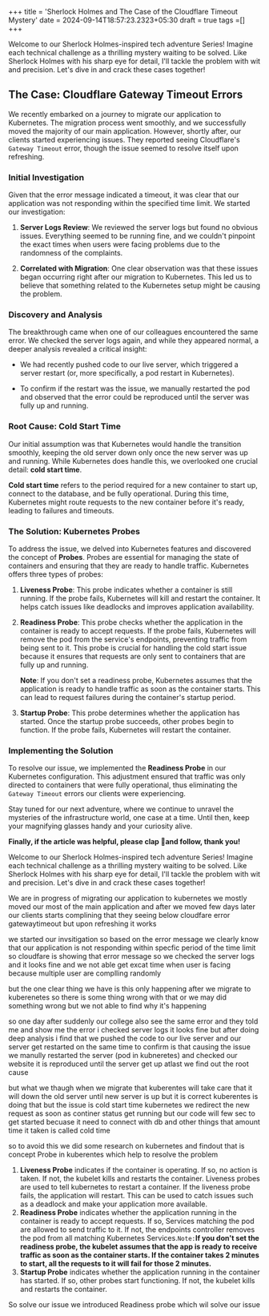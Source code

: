 +++
title = 'Sherlock Holmes and The Case of the Cloudflare Timeout Mystery'
date = 2024-09-14T18:57:23.2323+05:30
draft = true
tags =[]
+++ 

Welcome to our Sherlock Holmes-inspired tech adventure Series! Imagine each technical challenge as a thrilling mystery waiting to be solved. Like Sherlock Holmes with his sharp eye for detail, I'll tackle the problem with wit and precision. Let's dive in and crack these cases together!

## The Case: Cloudflare Gateway Timeout Errors

We recently embarked on a journey to migrate our application to Kubernetes. The migration process went smoothly, and we successfully moved the majority of our main application. However, shortly after, our clients started experiencing issues. They reported seeing Cloudflare's `Gateway Timeout` error, though the issue seemed to resolve itself upon refreshing.

### Initial Investigation

Given that the error message indicated a timeout, it was clear that our application was not responding within the specified time limit. We started our investigation:

1. **Server Logs Review**: We reviewed the server logs but found no obvious issues. Everything seemed to be running fine, and we couldn't pinpoint the exact times when users were facing problems due to the randomness of the complaints.

2. **Correlated with Migration**: One clear observation was that these issues began occurring right after our migration to Kubernetes. This led us to believe that something related to the Kubernetes setup might be causing the problem.

### Discovery and Analysis

The breakthrough came when one of our colleagues encountered the same error. We checked the server logs again, and while they appeared normal, a deeper analysis revealed a critical insight:

- We had recently pushed code to our live server, which triggered a server restart (or, more specifically, a pod restart in Kubernetes).

- To confirm if the restart was the issue, we manually restarted the pod and observed that the error could be reproduced until the server was fully up and running.

### Root Cause: Cold Start Time

Our initial assumption was that Kubernetes would handle the transition smoothly, keeping the old server down only once the new server was up and running. While Kubernetes does handle this, we overlooked one crucial detail: **cold start time**.

**Cold start time** refers to the period required for a new container to start up, connect to the database, and be fully operational. During this time, Kubernetes might route requests to the new container before it's ready, leading to failures and timeouts.

### The Solution: Kubernetes Probes

To address the issue, we delved into Kubernetes features and discovered the concept of **Probes**. Probes are essential for managing the state of containers and ensuring that they are ready to handle traffic. Kubernetes offers three types of probes:

1. **Liveness Probe**: This probe indicates whether a container is still running. If the probe fails, Kubernetes will kill and restart the container. It helps catch issues like deadlocks and improves application availability.

2. **Readiness Probe**: This probe checks whether the application in the container is ready to accept requests. If the probe fails, Kubernetes will remove the pod from the service's endpoints, preventing traffic from being sent to it. This probe is crucial for handling the cold start issue because it ensures that requests are only sent to containers that are fully up and running.

    **Note**: If you don't set a readiness probe, Kubernetes assumes that the application is ready to handle traffic as soon as the container starts. This can lead to request failures during the container's startup period.

3. **Startup Probe**: This probe determines whether the application has started. Once the startup probe succeeds, other probes begin to function. If the probe fails, Kubernetes will restart the container.

### Implementing the Solution

To resolve our issue, we implemented the **Readiness Probe** in our Kubernetes configuration. This adjustment ensured that traffic was only directed to containers that were fully operational, thus eliminating the `Gateway Timeout` errors our clients were experiencing.

Stay tuned for our next adventure, where we continue to unravel the mysteries of the infrastructure world, one case at a time. Until then, keep your magnifying glasses handy and your curiosity alive.

**Finally, if the article was helpful, please clap 👏and follow, thank you!**















Welcome to our Sherlock Holmes-inspired tech adventure Series! Imagine each technical challenge as a thrilling mystery waiting to be solved. Like Sherlock Holmes with his sharp eye for detail, I'll tackle the problem with wit and precision. Let's dive in and crack these cases together!


We are in progress of migrating our application to kubernetes we mostly moved our most of the main application and after we moved few days later our clients starts complining that they seeing below cloudfare error gatewaytimeout but upon refreshing it works 

we started our invsitigation so based on the error message we clearly know that our application is not responding within specfic period of the time limit so cloudfare is showing that error message so we checked the server logs and it looks fine and we not able get excat time when user is facing because multiple user are complling randomly 

but the one clear thing we have is this only happening after we migrate to kuberenetes so there is some thing wrong with that or we may did something wrong but we not able to find why it's happening 

so one day after suddenly our college also see the same error and they told me and show me the error i checked server logs it looks fine  but after doing deep analysis i find that we pushed the code to our live server and our server get restarted on the same time to confirm is that causing the issue we manully restarted the server (pod in kubneretes) and checked our website it is reproduced until the server get up atlast we find out the root cause 

but what we thaugh when we migrate that kuberentes will take care that it will down the old server until new server is up but it is correct kuberentes is doing that but the issue is cold start time kubernetes we redirect the new request as soon as continer status get running but our code will few sec to get started becuase it need to connect with db and other things that amount time it taken is called cold time

so to avoid this we did some research on kubernetes and findout  that is concept Probe in kuberentes which help to resolve the problem

1. **Liveness Probe** indicates if the container is operating. If so, no action is taken. If not, the kubelet kills and restarts the container. Liveness probes are used to tell kubernetes to restart a container. If the liveness probe fails, the application will restart. This can be used to catch issues such as a deadlock and make your application more available.
2. **Readiness Probe** indicates whether the application running in the container is ready to accept requests. If so, Services matching the pod are allowed to send traffic to it. If not, the endpoints controller removes the pod from all matching Kubernetes Services.`Note:`**If you don't set the readiness probe, the kubelet assumes that the app is ready to receive traffic as soon as the container starts. If the container takes 2 minutes to start, all the requests to it will fail for those 2 minutes.**
3. **Startup Probe** indicates whether the application running in the container has started. If so, other probes start functioning. If not, the kubelet kills and restarts the container.

So solve our issue we introduced Readiness probe which wil solve our issue 
